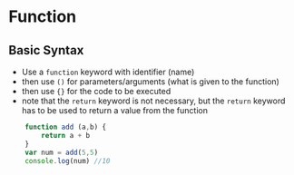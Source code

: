 # Function

## Basic Syntax 

- Use a `function` keyword with identifier (name) 
- then use `()` for parameters/arguments (what is given to the function)
- then use `{}` for the code to be executed
- note that the `return` keyword is not necessary, but the `return` keyword has to be used to return a value from the function

```javascript
    function add (a,b) {
        return a + b
    }
    var num = add(5,5)
    console.log(num) //10
```